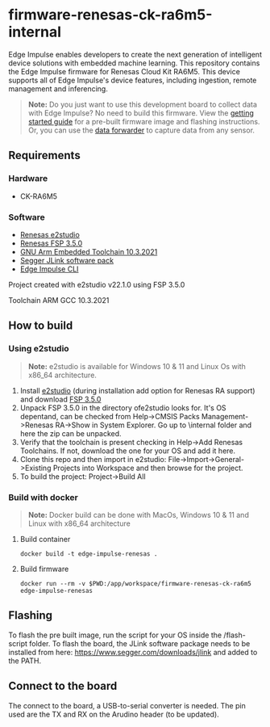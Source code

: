 # firmware-renesas-ck-ra6m5-internal
Edge Impulse enables developers to create the next generation of intelligent device solutions with embedded machine learning. This repository contains the Edge Impulse firmware for Renesas Cloud Kit RA6M5. This device supports all of Edge Impulse's device features, including ingestion, remote management and inferencing.

> **Note:** Do you just want to use this development board to collect data with Edge Impulse? No need to build this firmware. View the [getting started guide](https://docs.edgeimpulse.com/renesas/development-platforms/officially-supported-mcu-targets/renesas-ck-ra6m5) for a pre-built firmware image and flashing instructions. Or, you can use the [data forwarder](https://docs.edgeimpulse.com/renesas/edge-impulse-cli/cli-data-forwarder) to capture data from any sensor.

## Requirements

### Hardware

* CK-RA6M5

### Software
* [Renesas e2studio](https://www.renesas.com/us/en/software-tool/e-studio)
* [Renesas FSP 3.5.0](https://github.com/renesas/fsp/releases/tag/v3.5.0)
* [GNU Arm Embedded Toolchain 10.3.2021](https://developer.arm.com/downloads/-/gnu-rm)
* [Segger JLink software pack](https://www.segger.com/downloads/jlink)
* [Edge Impulse CLI](https://docs.edgeimpulse.com/docs/cli-installation)

Project created with e2studio v22.1.0 using FSP 3.5.0

Toolchain ARM GCC 10.3.2021

## How to build

### Using e2studio

> **Note:** e2studio is available for Windows 10 & 11 and Linux Os with x86_64 architecture.

1. Install [e2studio](https://www.renesas.com/us/en/software-tool/e-studio) (during installation add option for Renesas RA support) and download [FSP 3.5.0](https://github.com/renesas/fsp/releases/tag/v3.5.0)
1. Unpack FSP 3.5.0 in the directory ofe2studio looks for. It's OS depentand, can be checked from Help->CMSIS Packs Management->Renesas RA->Show in System Explorer. Go up to \internal folder and here the zip can be unpacked.
1. Verify that the toolchain is present checking in Help->Add Renesas Toolchains. If not, download the one for your OS and add it here.
1. Clone this repo and then import in e2studio: File->Import->General->Existing Projects into Workspace and then browse for the project.
1. To build the project: Project->Build All

### Build with docker

> **Note:** Docker build can be done with MacOs, Windows 10 & 11 and Linux with x86_64 architecture

1. Build container

    ```
    docker build -t edge-impulse-renesas .
    ```

1. Build firmware

    ```
    docker run --rm -v $PWD:/app/workspace/firmware-renesas-ck-ra6m5 edge-impulse-renesas
    ```

## Flashing
To flash the pre built image, run the script for your OS inside the /flash-script folder.
To flash the board, the JLink software package needs to be installed from here: https://www.segger.com/downloads/jlink and added to the PATH.

## Connect to the board
The connect to the board, a USB-to-serial converter is needed. 
The pin used are the TX and RX on the Arudino header (to be updated).
